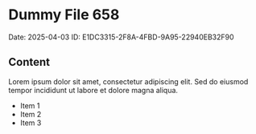 # Dummy File 658

Date: 2025-04-03
ID: E1DC3315-2F8A-4FBD-9A95-22940EB32F90

## Content

Lorem ipsum dolor sit amet, consectetur adipiscing elit.
Sed do eiusmod tempor incididunt ut labore et dolore magna aliqua.

* Item 1
* Item 2
* Item 3
